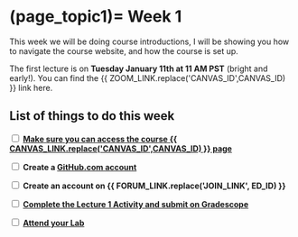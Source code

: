 (page_topic1)=
Week 1
=======================

This week we will be doing course introductions, I will be showing you how to navigate the course website, and how the course is set up.

The first lecture is on **Tuesday January 11th at 11 AM PST** (bright and early!). 
You can find the {{ ZOOM_LINK.replace('CANVAS_ID',CANVAS_ID) }} link here.

## List of things to do this week

<label><input type="checkbox" id="week00_task1" class="box"> [**Make sure you can access the course {{ CANVAS_LINK.replace('CANVAS_ID',CANVAS_ID) }} page**]()</input></label>

<label><input type="checkbox" id="week00_task2" class="box"> **Create a [GitHub.com account](https://github.com)**</input></label>

<label><input type="checkbox" id="week00_task3" class="box"> **Create an account on {{ FORUM_LINK.replace('JOIN_LINK', ED_ID) }}** </input></label>

<!-- <label><input type="checkbox" id="week00_task4" class="box"> **Attend/Watch Lecture 1A on {{ ZOOM_LINK.replace('CANVAS_ID',CANVAS_ID) }}** </input></label>

<label><input type="checkbox" id="week00_task5" class="box"> **Attend/Watch Lecture 0B on {{ ZOOM_LINK.replace('CANVAS_ID',CANVAS_ID) }}**</input></label>

<label><input type="checkbox" id="week00_task6" class="box"> **Attend/Watch Lecture 0C on {{ ZOOM_LINK.replace('CANVAS_ID',CANVAS_ID) }}** </input></label> -->

<label><input type="checkbox" id="week00_task7" class="box"> **[Complete the Lecture 1 Activity and submit on Gradescope](./lecture.md)** </input></label>

<label><input type="checkbox" id="week00_task8" class="box"> **[Attend your Lab](./lecture.md)** </input></label>
